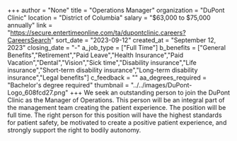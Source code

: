 +++
author = "None"
title = "Operations Manager"
organization = "DuPont Clinic"
location = "District of Columbia"
salary = "$63,000 to $75,000 annually"
link = "https://secure.entertimeonline.com/ta/dupontclinic.careers?CareersSearch"
sort_date = "2023-09-12"
created_at = "September 12, 2023"
closing_date = "-"
a_job_type = ["Full Time"]
b_benefits = ["General Benefits","Retirement","Paid Leave","Health Insurance","Paid Vacation","Dental","Vision","Sick time","Disability insurance","Life insurance","Short-term disability insurance","Long-term disability insurance","Legal benefits"]
c_feedback = ""
aa_degrees_required = "Bachelor's degree required"
thumbnail = "../../images/DuPont-Logo_608fcd27.png"
+++
We seek an outstanding person to join the DuPont Clinic as the Manager of Operations. This person will be an integral part of the management team creating the patient experience. The position will be full time. The right person for this position will have the highest standards for patient safety, be motivated to create a positive patient experience, and strongly support the right to bodily autonomy.